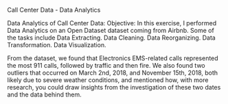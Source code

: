 
Call Center Data - Data Analytics

Data Analytics of Call Center Data: Objective: In this exercise, I performed Data Analytics on an Open Dataset dataset coming from Airbnb. Some of the tasks include Data Extracting. 
Data Cleaning. Data Reorganizing. Data Transformation. Data Visualization.

From the dataset, we found that Electronics EMS-related calls represented the most 911 calls, followed by traffic and then fire. 
We also found two outliers that occurred on March 2nd, 2018, and November 15th, 2018, both likely due to severe weather conditions, and mentioned how, 
with more research, you could draw insights from the investigation of these two dates and the data behind them.
